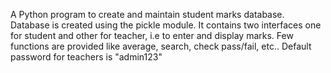 A Python program to create and maintain student marks database.
Database is created using the pickle module.
It contains two interfaces one for student and other for teacher, i.e to enter and display marks.
Few functions are provided like average, search, check pass/fail, etc..
Default password for teachers is "admin123"
